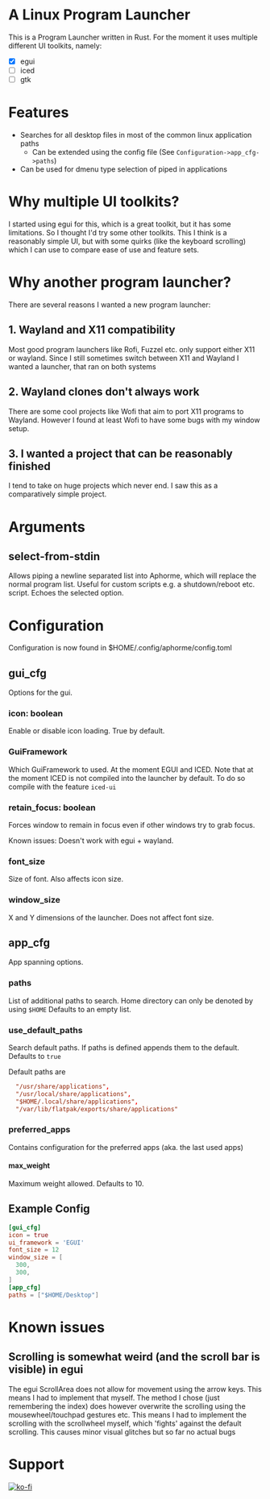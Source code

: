 # A Linux Program Launcher

This is a Program Launcher written in Rust.
For the moment it uses multiple different UI toolkits, namely:

- [x] egui
- [ ] iced
- [ ] gtk

# Features

- Searches for all desktop files in most of the common linux application paths
  - Can be extended using the config file (See `Configuration->app_cfg->paths`)
- Can be used for dmenu type selection of piped in applications

# Why multiple UI toolkits?

I started using egui for this, which is a great toolkit, but it has some limitations. So I thought I'd try some other toolkits. This I think is a reasonably simple UI, but with some quirks (like the keyboard scrolling) which I can use to compare ease of use and feature sets.

# Why another program launcher?

There are several reasons I wanted a new program launcher:

## 1. Wayland **and** X11 compatibility

Most good program launchers like Rofi, Fuzzel etc. only support either X11 or wayland. Since I still sometimes switch between X11 and Wayland I wanted a launcher, that ran on both systems

## 2. Wayland clones don't always work

There are some cool projects like Wofi that aim to port X11 programs to Wayland. However I found at least Wofi to have some bugs with my window setup.

## 3. I wanted a project that can be reasonably finished

I tend to take on huge projects which never end. I saw this as a comparatively simple project.

# Arguments

## select-from-stdin

Allows piping a newline separated list into Aphorme, which will replace the normal program list.
Useful for custom scripts e.g. a shutdown/reboot etc. script.
Echoes the selected option.

# Configuration

Configuration is now found in $HOME/.config/aphorme/config.toml

## gui_cfg

Options for the gui.

### icon: boolean

Enable or disable icon loading.
True by default.

### GuiFramework

Which GuiFramework to used. At the moment EGUI and ICED.
Note that at the moment ICED is not compiled into the launcher by default. To do so compile with the feature `iced-ui`

### retain_focus: boolean

Forces window to remain in focus even if other windows try to grab focus.

Known issues: Doesn't work with egui + wayland.


### font_size

Size of font. Also affects icon size.

### window_size

X and Y dimensions of the launcher. Does not affect font size.
## app_cfg

App spanning options.

### paths

List of additional paths to search. Home directory can only be denoted by using `$HOME`
Defaults to an empty list.

### use_default_paths

Search default paths. If paths is defined appends them to the default.
Defaults to `true`

Default paths are

```toml
  "/usr/share/applications",
  "/usr/local/share/applications",
  "$HOME/.local/share/applications",
  "/var/lib/flatpak/exports/share/applications"
```

### preferred_apps

Contains configuration for the preferred apps (aka. the last used apps)

#### max_weight

Maximum weight allowed.
Defaults to 10.

## Example Config

```toml
[gui_cfg]
icon = true
ui_framework = 'EGUI'
font_size = 12
window_size = [
  300,
  300,
]
[app_cfg]
paths = ["$HOME/Desktop"]
```

# Known issues

## Scrolling is somewhat weird (and the scroll bar is visible) in egui

The egui ScrollArea does not allow for movement using the arrow keys. This means I had to implement that myself. The method I chose (just remembering the index) does however overwrite the scrolling using the mousewheel/touchpad gestures etc. This means I had to implement the scrolling with the scrollwheel myself, which 'fights' against the default scrolling. This causes minor visual glitches but so far no actual bugs

# Support
[![ko-fi](https://ko-fi.com/img/githubbutton_sm.svg)](https://ko-fi.com/X8X41APVD1)
